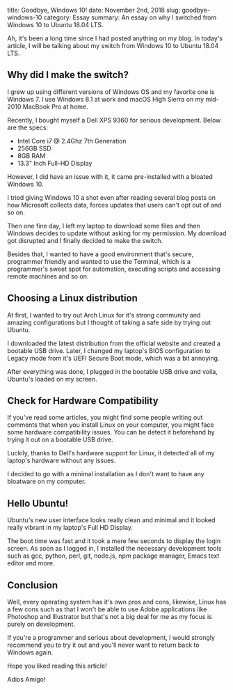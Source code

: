 title: Goodbye, Windows 10!
date: November 2nd, 2018
slug: goodbye-windows-10
category: Essay
summary: An essay on why I switched from Windows 10 to Ubuntu 18.04 LTS.

Ah, it's been a long time since I had posted anything on my blog. In
today's article, I will be talking about my switch from Windows 10 to
Ubuntu 18.04 LTS.

## Why did I make the switch?

I grew up using different versions of Windows OS and my favorite one is
Windows 7. I use Windows 8.1 at work and macOS High Sierra on my
mid-2010 MacBook Pro at home.

Recently, I bought myself a Dell XPS 9360 for serious development. Below
are the specs:

+ Intel Core i7 @ 2.4Ghz 7th Generation
+ 256GB SSD
+ 8GB RAM
+ 13.3" Inch Full-HD Display

However, I did have an issue with it, it came pre-installed with a bloated Windows 10.

I tried giving Windows 10 a shot even after reading several blog posts
on how Microsoft collects data, forces updates that users can't opt out
of and so on.

Then one fine day, I left my laptop to download some files and then
Windows decides to update without asking for my permission. My download
got disrupted and I finally decided to make the switch.

Besides that, I wanted to have a good environment that's secure,
programmer friendly and wanted to use the Terminal, which is a
programmer's sweet spot for automation, executing scripts and accessing
remote machines and so on.

## Choosing a Linux distribution

At first, I wanted to try out Arch Linux for it's strong community and
amazing configurations but I thought of taking a safe side by trying out
Ubuntu.

I downloaded the latest distribution from the official website and
created a bootable USB drive. Later, I changed my laptop's BIOS
configuration to Legacy mode from it's UEFI Secure Boot mode, which was
a bit annoying.

After everything was done, I plugged in the bootable USB drive and
voila, Ubuntu's loaded on my screen.

## Check for Hardware Compatibility

If you've read some articles, you might find some people writing out
comments that when you install Linux on your computer, you might face
some hardware compatibility issues. You can be detect it beforehand by
trying it out on a bootable USB drive.

Luckily, thanks to Dell's hardware support for Linux, it detected all of
my laptop's hardware without any issues.

I decided to go with a minimal installation as I don't want to have any
bloatware on my computer.

## Hello Ubuntu!

Ubuntu's new user interface looks really clean and minimal and it looked
really vibrant in my laptop's Full HD Display.

The boot time was fast and it took a mere few seconds to display the
login screen. As soon as I logged in, I installed the necessary
development tools such as gcc, python, perl, git, node.js, npm package
manager, Emacs text editor and more.

## Conclusion

Well, every operating system has it's own pros and cons, likewise, Linux
has a few cons such as that I won't be able to use Adobe applications
like Photoshop and Illustrator but that's not a big deal for me as my
focus is purely on development.

If you're a programmer and serious about development, I would strongly
recommend you to try it out and you'll never want to return back to
Windows again.

Hope you liked reading this article!

Adios Amigo!